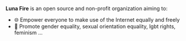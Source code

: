 **Luna Fire** is an open source and non-profit organization aiming to:

- 🌐 Empower everyone to make use of the Internet equally and freely
- 🌈 Promote gender equality, sexual orientation equality, lgbt rights, feminism ...
